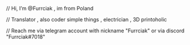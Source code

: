 // Hi, I’m @Furrciak , im from Poland

// Translator , also coder simple things , electrician , 3D printoholic

// Reach me via telegram account with nickname "Furrciak" or via discord "Furrciak#7018" 


